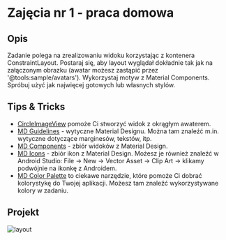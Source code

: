 # Zajęcia nr 1 - praca domowa

## Opis
Zadanie polega na zrealizowaniu widoku korzystając z kontenera ConstraintLayout. Postaraj się, aby layout wyglądał dokładnie tak jak na załączonym obrazku (awatar możesz zastąpić przez '@tools:sample/avatars'). Wykorzystaj motyw z Material Components. Spróbuj użyć jak najwięcej gotowych lub własnych stylów.

## Tips & Tricks
- [CircleImageView](https://github.com/hdodenhof/CircleImageView) pomoże Ci stworzyć widok z okrągłym awaterem.
- [MD Guidelines](https://material.io/design/layout/understanding-layout.html) - wytyczne Material Designu. Można tam znaleźć m.in. wytyczne dotyczące marginesów, tekstów, itp.  
- [MD Components](https://material.io/develop/android/) - zbiór widoków z Material Design.  
- [MD Icons](https://material.io/tools/icons/) - zbiór ikon z Material Design. Możesz je również znaleźć w Android Studio: File -> New -> Vector Asset -> Clip Art -> klikamy podwójnie na ikonkę z Androidem.
- [MD Color Palette](https://www.materialpalette.com) to ciekawe narzędzie, które pomoże Ci dobrać kolorystykę do Twojej aplikacji. Możesz tam znaleźć wykorzystywane kolory w zadaniu.

## Projekt
![layout](https://github.com/DaftMobile/androidlevelup_spring2019/tree/master/Homework/ALU1/layout.jpg)
